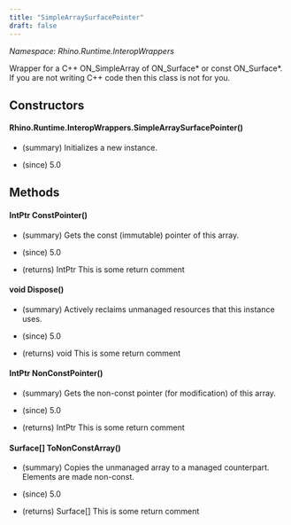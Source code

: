 ```yaml
---
title: "SimpleArraySurfacePointer"
draft: false
---
```


*Namespace: Rhino.Runtime.InteropWrappers*

   Wrapper for a C++ ON_SimpleArray of ON_Surface* or const ON_Surface*.  If
   you are not writing C++ code then this class is not for you.
   
## Constructors
#### Rhino.Runtime.InteropWrappers.SimpleArraySurfacePointer()
- (summary) 
     Initializes a new  instance.
     
- (since) 5.0
## Methods
#### IntPtr ConstPointer()
- (summary) 
     Gets the const (immutable) pointer of this array.
     
- (since) 5.0
- (returns) IntPtr This is some return comment
#### void Dispose()
- (summary) 
     Actively reclaims unmanaged resources that this instance uses.
     
- (since) 5.0
- (returns) void This is some return comment
#### IntPtr NonConstPointer()
- (summary) 
     Gets the non-const pointer (for modification) of this array.
     
- (since) 5.0
- (returns) IntPtr This is some return comment
#### Surface[] ToNonConstArray()
- (summary) 
     Copies the unmanaged array to a managed counterpart.
     Elements are made non-const.
     
- (since) 5.0
- (returns) Surface[] This is some return comment
